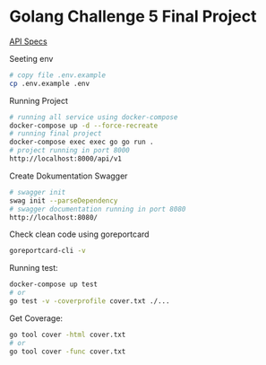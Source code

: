 # Golang Challenge 5 Final Project

[API Specs](https://gospecs.monstercode.net)

Seeting env
```bash 
# copy file .env.example
cp .env.example .env
```

Running Project
```bash
# running all service using docker-compose
docker-compose up -d --force-recreate
# running final project
docker-compose exec exec go go run .
# project running in port 8000
http://localhost:8000/api/v1
```

Create Dokumentation Swagger
```bash 
# swagger init
swag init --parseDependency
# swagger documentation running in port 8080
http://localhost:8080/
```

Check clean code using goreportcard
```bash
goreportcard-cli -v
```

Running test:
```bash
docker-compose up test
# or
go test -v -coverprofile cover.txt ./...
```

Get Coverage:
```bash
go tool cover -html cover.txt
# or
go tool cover -func cover.txt
```